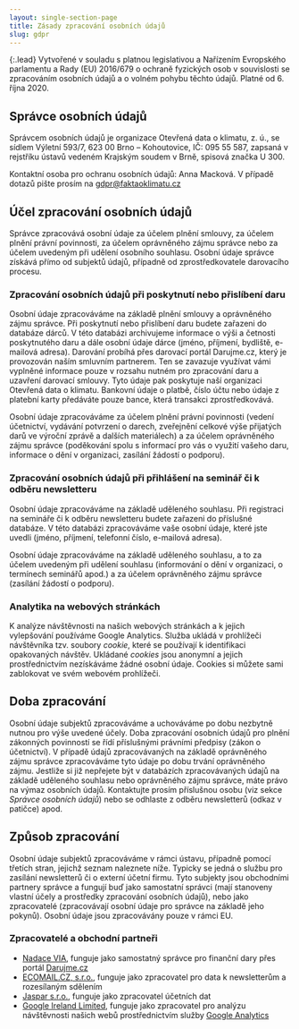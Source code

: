 ```yaml
---
layout: single-section-page
title: Zásady zpracování osobních údajů
slug: gdpr
---
```

{:.lead}
Vytvořené v souladu s platnou legislativou a Nařízením Evropského parlamentu a Rady (EU) 2016/679 o ochraně fyzických osob v souvislosti se zpracováním osobních údajů a o volném pohybu těchto údajů. Platné od 6. října 2020.

## Správce osobních údajů

Správcem osobních údajů je organizace Otevřená data o klimatu, z. ú., se sídlem Výletní 593/7, 623 00 Brno – Kohoutovice, IČ: 095 55 587, zapsaná v rejstříku ústavů vedeném Krajským soudem v Brně, spisová značka U 300.

Kontaktní osoba pro ochranu osobních údajů: Anna Macková. V případě dotazů pište prosím na [gdpr@faktaoklimatu.cz](mailto:gdpr@faktaoklimatu.cz)

## Účel zpracování osobních údajů

Správce zpracovává osobní údaje za účelem plnění smlouvy, za účelem plnění právní povinnosti, za účelem oprávněného zájmu správce nebo za účelem uvedeným při udělení osobního souhlasu. Osobní údaje správce získává přímo od subjektů údajů, případně od zprostředkovatele darovacího procesu.

### Zpracování osobních údajů při poskytnutí nebo přislíbení daru

Osobní údaje zpracováváme na základě plnění smlouvy a oprávněného zájmu správce. Při poskytnutí nebo přislíbení daru budete zařazeni do databáze dárců. V této databázi archivujeme informace o výši a četnosti poskytnutého daru a dále osobní údaje dárce (jméno, příjmení, bydliště, e-mailová adresa). Darování probíhá přes darovací portál Darujme.cz, který je provozován naším smluvním partnerem. Ten se zavazuje využívat vámi vyplněné informace pouze v rozsahu nutném pro zpracování daru a uzavření darovací smlouvy. Tyto údaje pak poskytuje naší organizaci Otevřená data o klimatu. Bankovní údaje o platbě, číslo účtu nebo údaje z platební karty předáváte pouze bance, která transakci zprostředkovává.

Osobní údaje zpracováváme za účelem plnění právní povinnosti (vedení účetnictví, vydávání potvrzení o darech, zveřejnění celkové výše přijatých darů ve výroční zprávě a dalších materiálech) a za účelem oprávněného zájmu správce (poděkování spolu s informací pro vás o využití vašeho daru, informace o dění v organizaci, zasílání žádostí o podporu).

### Zpracování osobních údajů při přihlášení na seminář či k odběru newsletteru

Osobní údaje zpracováváme na základě uděleného souhlasu. Při registraci na semináře či k odběru newsletteru budete zařazeni do příslušné databáze. V této databázi zpracováváme vaše osobní údaje, které jste uvedli (jméno, příjmení, telefonní číslo, e-mailová adresa).

Osobní údaje zpracováváme na základě uděleného souhlasu, a to za účelem uvedeným při udělení souhlasu (informování o dění v organizaci, o termínech seminářů apod.) a za účelem oprávněného zájmu správce (zasílání žádostí o podporu).

### Analytika na webových stránkách

K analýze návštěvnosti na našich webových stránkách a k jejich vylepšování používáme Google Analytics. Služba ukládá v prohlížeči návštěvníka tzv. soubory _cookie_, které se používají k identifikaci opakovaných návštěv. Ukládané _cookies_ jsou anonymní a jejich prostřednictvím nezískáváme žádné osobní údaje. Cookies si můžete sami zablokovat ve svém webovém prohlížeči.

## Doba zpracování

Osobní údaje subjektů zpracováváme a uchováváme po dobu nezbytně nutnou pro výše uvedené účely. Doba zpracování osobních údajů pro plnění zákonných povinností se řídí příslušnými právními předpisy (zákon o účetnictví). V případě údajů zpracovávaných na základě oprávněného zájmu správce zpracováváme tyto údaje po dobu trvání oprávněného zájmu. Jestliže si již nepřejete být v databázích zpracovávaných údajů na základě uděleného souhlasu nebo oprávněného zájmu správce, máte právo na výmaz osobních údajů. Kontaktujte prosím příslušnou osobu (viz sekce _Správce osobních údajů_) nebo se odhlaste z odběru newsletterů (odkaz v patičce) apod.

## Způsob zpracování

Osobní údaje subjektů zpracováváme v rámci ústavu, případně pomocí třetích stran, jejichž seznam naleznete níže. Typicky se jedná o službu pro zasílání newsletterů či o externí účetní firmu. Tyto subjekty jsou obchodními partnery správce a fungují buď jako samostatní správci (mají stanoveny vlastní účely a prostředky zpracování osobních údajů), nebo jako zpracovatelé (zpracovávají osobní údaje pro správce na základě jeho pokynů). Osobní údaje jsou zpracovávány pouze v rámci EU.

### Zpracovatelé a obchodní partneři

* [Nadace VIA](https://www.nadacevia.cz/), funguje jako samostatný správce pro finanční dary přes portál [Darujme.cz](https://www.darujme.cz/)
* [ECOMAIL.CZ, s.r.o.](https://ecomail.cz/), funguje jako zpracovatel pro data k newsletterům a rozesílaným sdělením
* [Jaspar s.r.o.](https://www.ucetnictvijaspar.cz/), funguje jako zpracovatel účetních dat
* [Google Ireland Limited](https://en.wikipedia.org/wiki/Google), funguje jako zpracovatel pro analýzu návštěvnosti našich webů prostřednictvím služby [Google Analytics](https://marketingplatform.google.com/about/analytics/)
